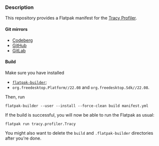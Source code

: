 ### Description

This repository provides a Flatpak manifest for the [Tracy Profiler](https://github.com/wolfpld/tracy).

#### Git mirrors
- [Codeberg](https://codeberg.org/paveloom-a/Tracy)
- [GitHub](https://github.com/paveloom-a/Tracy)
- [GitLab](https://gitlab.com/paveloom-g/apps/tracy)

#### Build

Make sure you have installed
- [`flatpak-builder`](https://github.com/flatpak/flatpak-builder);
- `org.freedesktop.Platform//22.08` and `org.freedesktop.Sdk//22.08`.

Then, run

```
flatpak-builder --user --install --force-clean build manifest.yml
```

If the build is successful, you will now be able to run the Flatpak as usual:

```
flatpak run tracy.profiler.Tracy
```

You might also want to delete the `build` and `.flatpak-builder` directories after you're done.
